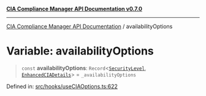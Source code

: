 [**CIA Compliance Manager API Documentation v0.7.0**](../README.md)

***

[CIA Compliance Manager API Documentation](../globals.md) / availabilityOptions

# Variable: availabilityOptions

> `const` **availabilityOptions**: `Record`\<[`SecurityLevel`](../type-aliases/SecurityLevel.md), [`EnhancedCIADetails`](../interfaces/EnhancedCIADetails.md)\> = `_availabilityOptions`

Defined in: [src/hooks/useCIAOptions.ts:622](https://github.com/Hack23/cia-compliance-manager/blob/main/src/hooks/useCIAOptions.ts#L622)
